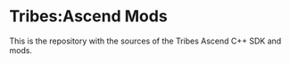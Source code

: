 # Tribes:Ascend Mods

This is the repository with the sources of the Tribes Ascend C++ SDK and mods.
